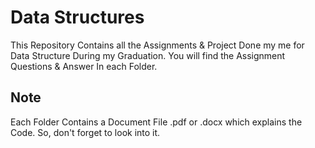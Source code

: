 # Data Structures

This Repository Contains all the Assignments & Project Done my me for Data Structure During my Graduation. You will find the Assignment Questions & Answer In each Folder.

## Note

Each Folder Contains a Document File .pdf or .docx which explains the Code. So, don't forget to look into it.
